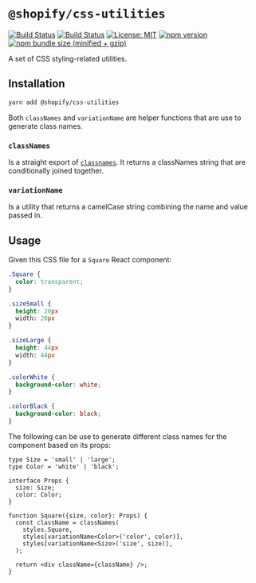 # `@shopify/css-utilities`

[![Build Status](https://github.com/Shopify/quilt/workflows/Node-CI/badge.svg?branch=main)](https://github.com/Shopify/quilt/actions?query=workflow%3ANode-CI)
[![Build Status](https://github.com/Shopify/quilt/workflows/Ruby-CI/badge.svg?branch=main)](https://github.com/Shopify/quilt/actions?query=workflow%3ARuby-CI)
[![License: MIT](https://img.shields.io/badge/License-MIT-green.svg)](LICENSE.md) [![npm version](https://badge.fury.io/js/%40shopify%2Fcss-utilities.svg)](https://badge.fury.io/js/%40shopify%2Fcss-utilities.svg) [![npm bundle size (minified + gzip)](https://img.shields.io/bundlephobia/minzip/@shopify/css-utilities.svg)](https://img.shields.io/bundlephobia/minzip/@shopify/css-utilities.svg)

A set of CSS styling-related utilities.

## Installation

```bash
yarn add @shopify/css-utilities
```

Both `classNames` and `variationName` are helper functions that are use to generate class names.

### `classNames`

Is a straight export of [`classnames`](https://github.com/JedWatson/classnames). It returns a classNames string that are conditionally joined together.

### `variationName`

Is a utility that returns a camelCase string combining the name and value passed in.

## Usage

Given this CSS file for a `Square` React component:

```scss
.Square {
  color: transparent;
}

.sizeSmall {
  height: 20px
  width: 20px
}

.sizeLarge {
  height: 44px
  width: 44px
}

.colorWhite {
  background-color: white;
}

.colorBlack {
  background-color: black;
}
```

The following can be use to generate different class names for the component based on its props:

```tsx
type Size = 'small' | 'large';
type Color = 'white' | 'black';

interface Props {
  size: Size;
  color: Color;
}

function Square({size, color}: Props) {
  const className = classNames(
    styles.Square,
    styles[variationName<Color>('color', color)],
    styles[variationName<Size>('size', size)],
  );

  return <div className={className} />;
}
```
